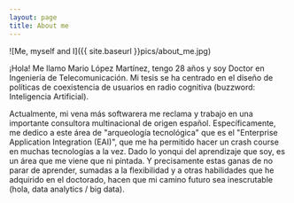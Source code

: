 ```yaml
---
layout: page
title: About me
---
```

![Me, myself and I]({{ site.baseurl }}pics/about_me.jpg)


¡Hola! Me llamo Mario López Martínez, tengo 28 años y soy Doctor en Ingeniería de Telecomunicación. Mi tesis se ha centrado en el diseño de políticas de coexistencia de usuarios en radio cognitiva (buzzword: Inteligencia Artificial).

Actualmente, mi vena más softwarera me reclama y trabajo en una importante consultora multinacional de origen español. Específicamente, me dedico a este área de "arqueología tecnológica" que es el "Enterprise Application Integration (EAI)", que me ha permitido hacer un crash course en muchas tecnologías a la vez. Dado lo yonqui del aprendizaje que soy, es un área que me viene que ni pintada. Y precisamente estas ganas de no parar de aprender, sumadas a la flexibilidad y a otras habilidades que he adquirido en el doctorado, hacen que mi camino futuro sea inescrutable (hola, data analytics / big data).


